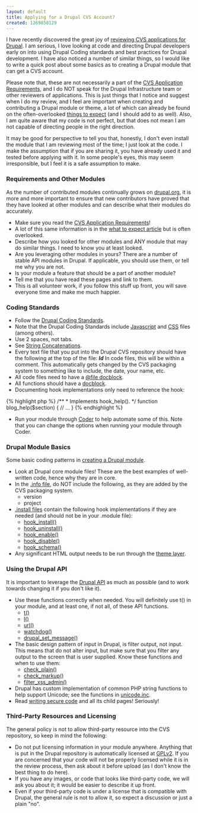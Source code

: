 ```yaml
---
layout: default
title: Applying for a Drupal CVS Account?
created: 1269858129
---
```


I have recently discovered the great joy of [reviewing CVS applications for Drupal](http://drupal.org/project/issues/cvsapplications?categories=All).  I am serious, I love looking at code and directing Drupal developers early on into using Drupal Coding standards and best practices for Drupal development.  I have also noticed a number of similar things, so I would like to write a quick post about some basics as to creating a Drupal module that can get a CVS account.

Please note that, these are not necessarily a part of the [CVS Application Requirements](http://drupal.org/cvs-application/requirements), and I do NOT speak for the Drupal Infrastructure team or other reviewers of applications.  This is just things that I notice and suggest when I do my review, and I feel are important when creating and contributing a Drupal module or theme, a lot of which can already be found on the often-overlooked [things to expect](http://drupal.org/node/539608) (and I should add to as well).  Also, I am quite aware that my code is not perfect, but that does not mean I am not capable of directing people in the right direction.

It may be good for perspective to tell you that, honestly, I don't even install the module that I am reviewing most of the time; I just look at the code.  I make the assumption that if you are sharing it, you have already used it and tested before applying with it.  In some people's eyes, this may seem irresponsible, but I feel it is a safe assumption to make.

### Requirements and Other Modules ###

As the number of contributed modules continually grows on [drupal.org](http://druapl.org), it is more and more important to ensure that new contributors have proved that they have looked at other modules and can describe what their modules do accurately.

* Make sure you read the [CVS Application Requirements](http://drupal.org/cvs-application/requirements)!
* A lot of this same information is in the [what to expect article](http://drupal.org/node/539608) but is often overlooked.
* Describe how you looked for other modules and ANY module that may do similar things.  I need to know you at least looked.
* Are you leveraging other modules in yours?  There are a number of stable API modules in Drupal.  If applicable, you should use them, or tell me why you are not.
* Is your module a feature that should be a part of another module?
* Tell me that you have read these pages and link to them.
* This is all volunteer work, if you follow this stuff up front, you will save everyone time and make me much happier.

### Coding Standards ###

* Follow the [Drupal Coding Standards](http://drupal.org/coding-standards).
* Note that the Drupal Coding Standards include [Javascript](http://drupal.org/node/172169) and [CSS](http://drupal.org/node/302199) files (among others).
* Use 2 spaces, not tabs.
* See [String Concatenations](http://drupal.org/coding-standards#concat).
* Every text file that you put into the Drupal CVS repository should have the following at the top of the file: **$Id$**  In code files, this will be within a comment.  This automatically gets changed by the CVS packaging system to something like to include, the date, your name, etc.
* All code files need to have a [@file docblock](http://drupal.org/node/1354#files).
* All functions should have a [docblock](http://drupal.org/node/1354#functions).
* Documenting hook implementations only need to reference the hook:
   
<div>
{% highlight php %}
/**
 * Implements hook_help().
 */
function blog_help($section) {
  // ...
}
{% endhighlight %}
</div>

* Run your module through [Coder](http://drupal.org/project/coder) to help automate some of this.  Note that you can change the options when running your module through Coder.

### Drupal Module Basics ###

Some basic coding patterns in [creating a Drupal module](http://drupal.org/node/231276).

* Look at Drupal core module files!  These are the best examples of well-written code, hence why they are in core.
* In the [.info file](http://drupal.org/node/231036), do NOT include the following, as they are added by the CVS packaging system.
   * version
   * project
* [.install files](http://drupal.org/node/323314) contain the following hook implementations if they are needed (and should not be in your .module file):
   * [hook_install()](http://api.drupal.org/api/function/hook_install)
   * [hook_uninstall()](http://api.drupal.org/api/function/hook_uninstall)
   * [hook_enable()](http://api.drupal.org/api/function/hook_enable)
   * [hook_disable()](http://api.drupal.org/api/function/hook_disable)
   * [hook_schema()](http://api.drupal.org/api/function/hook_schema)
* Any significant HTML output needs to be run through the [theme layer](http://drupal.org/node/165706).

### Using the Drupal API ###

It is important to leverage the [Drupal API](http://api.drupal.org) as much as possible (and to work towards changing it if you don't like it).

* Use these functions correctly when needed.  You will definitely use t() in your module, and at least one, if not all, of these API functions.
   * [t()](http://api.drupal.org/api/function/t)
   * [l()](http://api.drupal.org/api/function/l)
   * [url()](http://api.drupal.org/api/function/url)
   * [watchdog()](http://api.drupal.org/api/function/watchdog)
   * [drupal_set_message()](http://api.drupal.org/api/function/drupal_set_message)
* The basic design pattern of input in Drupal, is filter output, not input.  This means that do not alter input, but make sure that you filter any output to the screen that is user supplied.  Know these functions and when to use them:
   * [check_plain()](http://api.drupal.org/api/function/check_plain)
   * [check_markup()](http://api.drupal.org/api/function/check_markup)
   * [filter_xss_admin()](http://api.drupal.org/api/function/filter_xss_admin)
* Drupal has custom implementation of common PHP string functions to help support Unicode; see the functions in [unicode.inc](http://api.drupal.org/api/drupal/includes--unicode.inc/6).
* Read [writing secure code](http://drupal.org/writing-secure-code) and all its child pages!  Seriously!

### Third-Party Resources and Licensing ###

The general policy is not to allow third-party resource into the CVS repository, so keep in mind the following:

* Do not put licensing information in your module anywhere.  Anything that is put in the Drupal repository is automatically licensed at [GPLv2](http://www.gnu.org/licenses/gpl-2.0.html).  If you are concerned that your code will not be properly licensed while it is in the review process, then ask about it before upload (as I don't know the best thing to do here).
* If you have any images, or code that looks like third-party code, we will ask you about it; it would be easier to describe it up front.
* Even if your third-party code is under a license that is compatible with Drupal, the general rule is not to allow it, so expect a discussion or just a plain "no".
